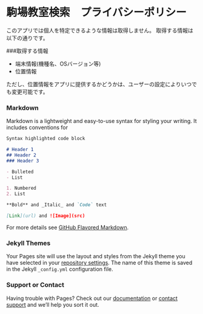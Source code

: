 # 駒場教室検索　プライバシーポリシー

このアプリでは個人を特定できるような情報は取得しません。
取得する情報は以下の通りです。

###取得する情報

- 端末情報(機種名、OSバージョン等)
- 位置情報

ただし、位置情報をアプリに提供するかどうかは、ユーザーの設定によりいつでも変更可能です。

### Markdown

Markdown is a lightweight and easy-to-use syntax for styling your writing. It includes conventions for

```markdown
Syntax highlighted code block

# Header 1
## Header 2
### Header 3

- Bulleted
- List

1. Numbered
2. List

**Bold** and _Italic_ and `Code` text

[Link](url) and ![Image](src)
```

For more details see [GitHub Flavored Markdown](https://guides.github.com/features/mastering-markdown/).

### Jekyll Themes

Your Pages site will use the layout and styles from the Jekyll theme you have selected in your [repository settings](https://github.com/WMs784/Komaba_map/settings/pages). The name of this theme is saved in the Jekyll `_config.yml` configuration file.

### Support or Contact

Having trouble with Pages? Check out our [documentation](https://docs.github.com/categories/github-pages-basics/) or [contact support](https://support.github.com/contact) and we’ll help you sort it out.
